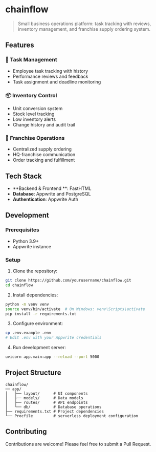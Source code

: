 # chainflow

> Small business operations platform: task tracking with reviews, inventory management, and franchise supply ordering system.

## Features

### 🎯 Task Management
- Employee task tracking with history
- Performance reviews and feedback
- Task assignment and deadline monitoring

### 📦 Inventory Control
- Unit conversion system
- Stock level tracking
- Low inventory alerts
- Change history and audit trail

### 🏪 Franchise Operations
- Centralized supply ordering
- HQ-franchise communication
- Order tracking and fulfillment

## Tech Stack

- **Backend & Frontend **: FastHTML
- **Database**: Appwrite and PostgreSQL
- **Authentication**: Appwrite Auth

## Development

### Prerequisites

- Python 3.9+
- Appwrite instance

### Setup

1. Clone the repository:
```bash
git clone https://github.com/yourusername/chainflow.git
cd chainflow
```

2. Install dependencies:
```bash
python -m venv venv
source venv/bin/activate  # On Windows: venv\Scripts\activate
pip install -r requirements.txt
```

3. Configure environment:
```bash
cp .env.example .env
# Edit .env with your Appwrite credentials
```

4. Run development server:
```bash
uvicorn app.main:app --reload --port 5000
```

## Project Structure

```
chainflow/
── app/
│   ├── layout/      # UI components
│   ├── models/      # Data models
│   ├── routes/      # API endpoints
│   └── db/          # Database operations
├── requirements.txt # Project dependencies
└── Procfile         # serverless deployment configuration
```

## Contributing

Contributions are welcome! Please feel free to submit a Pull Request.